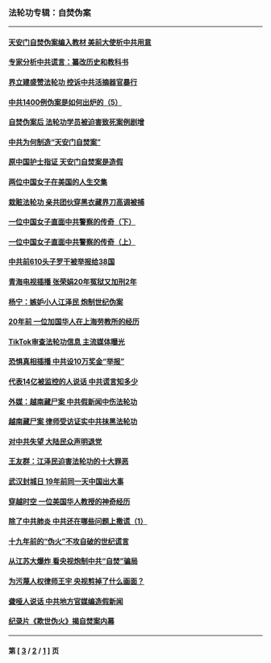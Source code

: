### 法轮功专辑：自焚伪案
---
#### [天安门自焚伪案编入教材 美前大使析中共用意](../../pages/nf5562/n13791932.md?09290430) 
#### [专家分析中共谎言：纂改历史和教科书](../../pages/nf5562/n13781542.md?09290430) 
#### [界立建盛赞法轮功 控诉中共活摘器官暴行](../../pages/nf5562/n13781971.md?09290430) 
#### [中共1400例伪案是如何出炉的（5）](../../pages/nf5562/n13226831.md?09290430) 
#### [自焚伪案后 法轮功学员被迫害致死案例剧增](../../pages/nf5562/n13190600.md?09290430) 
#### [中共为何制造“天安门自焚案”](../../pages/nf5562/n13183270.md?09290430) 
#### [原中国护士指证 天安门自焚案是造假](../../pages/nf5562/n13172289.md?09290430) 
#### [两位中国女子在美国的人生交集](../../pages/nf5562/n13156138.md?09290430) 
#### [栽赃法轮功 亲共团伙穿黑衣藏界刀高调被捕](../../pages/nf5562/n13073780.md?09290430) 
#### [一位中国女子直面中共警察的传奇（下）](../../pages/nf5562/n12989706.md?09290430) 
#### [一位中国女子直面中共警察的传奇（上）](../../pages/nf5562/n12985072.md?09290430) 
#### [中共前610头子罗干被举报给38国](../../pages/nf5562/n12975419.md?09290430) 
#### [青海电视插播 张荣娟20年冤狱又加刑2年](../../pages/nf5562/n12738166.md?09290430) 
#### [杨宁：嫉妒小人江泽民 炮制世纪伪案](../../pages/nf5562/n12724108.md?09290430) 
#### [20年前 一位加国华人在上海劳教所的经历](../../pages/nf5562/n12707932.md?09290430) 
#### [TikTok审查法轮功信息 主流媒体曝光](../../pages/nf5562/n12362336.md?09290430) 
#### [恐惧真相插播 中共设10万奖金“举报”](../../pages/nf5562/n12306396.md?09290430) 
#### [代表14亿被监控的人说话 中共谎言知多少](../../pages/nf5562/n12297484.md?09290430) 
#### [外媒：越南藏尸案 中共假新闻中伤法轮功](../../pages/nf5562/n12264411.md?09290430) 
#### [越南藏尸案 律师受访证实中共抹黑法轮功](../../pages/nf5562/n12261878.md?09290430) 
#### [对中共失望 大陆民众声明退党](../../pages/nf5562/n12187315.md?09290430) 
#### [王友群：江泽民迫害法轮功的十大罪恶](../../pages/nf5562/n12169074.md?09290430) 
#### [武汉封城日 19年前同一天中国出大事](../../pages/nf5562/n12150901.md?09290430) 
#### [穿越时空  一位美国华人教授的神奇经历](../../pages/nf5562/n12097460.md?09290430) 
#### [除了中共肺炎 中共还在哪些问题上撒谎（1）](../../pages/nf5562/n11955770.md?09290430) 
#### [十九年前的“伪火”不攻自破的世纪谎言](../../pages/nf5562/n11813238.md?09290430) 
#### [从江苏大爆炸 看央视炮制中共“自焚”骗局](../../pages/nf5562/n11140275.md?09290430) 
#### [为污蔑人权律师王宇 央视剪掉了什么画面？](../../pages/nf5562/n11130142.md?09290430) 
#### [聋哑人说话 中共地方官媒编造假新闻](../../pages/nf5562/n11006067.md?09290430) 
#### [纪录片《欺世伪火》揭自焚案内幕](../../pages/nf5562/n11002664.md?09290430) 

---
#### 第 [ [3](./3.md?09290430) / [2](./2.md?09290430) / [1](./1.md?09290430) ] 页
